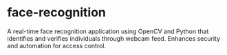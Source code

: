# face-recognition
A real-time face recognition application using OpenCV and Python that identifies and verifies individuals through webcam feed. Enhances security and automation for access control.
